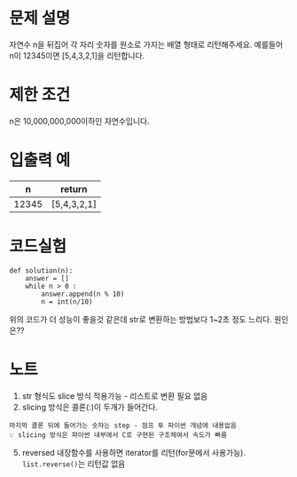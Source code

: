 # 문제 설명
자연수 n을 뒤집어 각 자리 숫자를 원소로 가지는 배열 형태로 리턴해주세요. 예를들어 n이 12345이면 [5,4,3,2,1]을 리턴합니다.

# 제한 조건
n은 10,000,000,000이하인 자연수입니다.

# 입출력 예
|n|return|
|-----|-----------|
|12345|[5,4,3,2,1]|

# 코드실험
```
def solution(n):
    answer = []
    while n > 0 :
        answer.append(n % 10)
        n = int(n/10)
```
위의 코드가 더 성능이 좋을것 같은데 str로 변환하는 방법보다 1~2초 정도 느리다. 원인은??

# 노트
1. str 형식도 slice 방식 적용가능 - 리스트로 변환 필요 없음
2. slicing 방식은 콜론(:)이 두개가 들어간다.
```
마지막 클론 뒤에 들어가는 숫자는 step - 점프 투 파이썬 개념에 내용없음
💡 slicing 방식은 파이썬 내부에서 C로 구현된 구조체여서 속도가 빠름
```
5. reversed 내장함수를 사용하면 iterator를 리턴(for문에서 사용가능). ```list.reverse()```는 리턴값 없음
